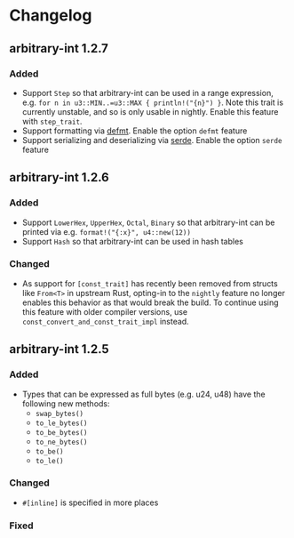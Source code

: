 # Changelog

## arbitrary-int 1.2.7

### Added

- Support `Step` so that arbitrary-int can be used in a range expression, e.g. `for n in u3::MIN..=u3::MAX { println!("{n}") }`. Note this trait is currently unstable, and so is only usable in nightly. Enable this feature with `step_trait`.
- Support formatting via [defmt](https://crates.io/crates/defmt). Enable the option `defmt` feature
- Support serializing and deserializing via [serde](https://crates.io/crates/serde). Enable the option `serde` feature

## arbitrary-int 1.2.6

### Added

- Support `LowerHex`, `UpperHex`, `Octal`, `Binary` so that arbitrary-int can be printed via e.g. `format!("{:x}", u4::new(12))`
- Support `Hash` so that arbitrary-int can be used in hash tables

### Changed

- As support for `[const_trait]` has recently been removed from structs like `From<T>` in upstream Rust, opting-in to the `nightly` feature no longer enables this behavior as that would break the build. To continue using this feature with older compiler versions, use `const_convert_and_const_trait_impl` instead.

## arbitrary-int 1.2.5

### Added

- Types that can be expressed as full bytes (e.g. u24, u48) have the following new methods:
    * `swap_bytes()`
    * `to_le_bytes()`
    * `to_be_bytes()`
    * `to_ne_bytes()`
    * `to_be()`
    * `to_le()`

### Changed

- `#[inline]` is specified in more places

### Fixed
